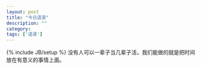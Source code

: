 ```yaml
---
layout: post
title: "今日语录"
description: ""
category: 
tags: ['语录']
---
```

{% include JB/setup %}
没有人可以一辈子当几辈子活，我们能做的就是把时间放在有意义的事情上面。
